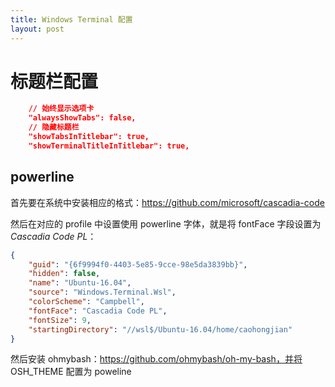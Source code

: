 ```yaml
---
title: Windows Terminal 配置
layout: post
---
```


# 标题栏配置

```json
    // 始终显示选项卡
    "alwaysShowTabs": false,
    // 隐藏标题栏
    "showTabsInTitlebar": true,
    "showTerminalTitleInTitlebar": true,
```

## powerline

首先要在系统中安装相应的格式：https://github.com/microsoft/cascadia-code

然后在对应的 profile 中设置使用 powerline 字体，就是将 fontFace 字段设置为 *Cascadia Code PL*：

```json
{
    "guid": "{6f9994f0-4403-5e85-9cce-98e5da3839bb}",
    "hidden": false,
    "name": "Ubuntu-16.04",
    "source": "Windows.Terminal.Wsl",
    "colorScheme": "Campbell",
    "fontFace": "Cascadia Code PL",
    "fontSize": 9,
    "startingDirectory": "//wsl$/Ubuntu-16.04/home/caohongjian"
}
```

然后安装 ohmybash：https://github.com/ohmybash/oh-my-bash，并将 OSH_THEME 配置为 poweline
